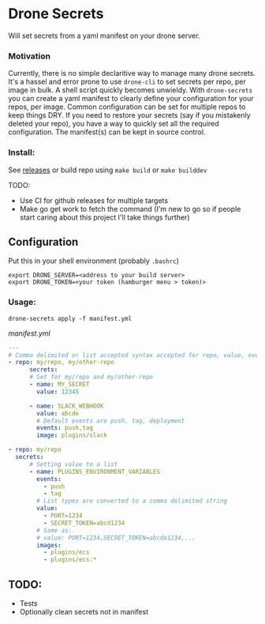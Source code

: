 # Drone Secrets

Will set secrets from a yaml manifest on your drone server.

### Motivation

Currently, there is no simple declaritive way to manage many drone secrets. It's a hassel and error prone to use `drone-cli` to set secrets per repo, per image in bulk. A shell script quickly becomes unwieldy. With `drone-secrets` you can create a yaml manifest to clearly define your configuration for your repos, per image. Common configuration can be set for multiple repos to keep things DRY. If you need to restore your secrets (say if you mistakenly deleted your repo), you have a way to quickly set all the required configuration. The manifest(s) can be kept in source control.

### Install:

See [releases](https://github.com/fixate/drone-secrets/releases/latest) or build repo using `make build` or `make builddev`

TODO:

- Use CI for github releases for multiple targets
- Make go get work to fetch the command (I'm new to go so if people start caring
		about this project I'll take things further)

## Configuration

Put this in your shell environment (probably `.bashrc`)

```shell
export DRONE_SERVER=<address to your build server>
export DRONE_TOKEN=<your token (hamburger menu > token)>
```

### Usage:

```shell
drone-secrets apply -f manifest.yml
```

*manifest.yml*

```yaml
---
# Comma delimited or list accepted syntax accepted for repo, value, events and images
- repo: my/repo, my/other-repo
	  secrets:
	  # Set for my/repo and my/other-repo
	  - name: MY_SECRET
	    value: 12345

	  - name: SLACK_WEBHOOK
	    value: abcde
	    # Default events are push, tag, deployment
	    events: push,tag
	    image: plugins/slack

- repo: my/repo
  secrets:
	  # Setting value to a list	  
	  - name: PLUGINS_ENVIRONMENT_VARIABLES
	    events: 
	      - push
	      - tag
	    # List types are converted to a comma delimited string
	    value:
	      - PORT=1234
	      - SECRET_TOKEN=abcd1234
	    # Same as:
	    # value: PORT=1234,SECRET_TOKEN=abcde1234,...
	    images: 
	      - plugins/ecs
	      - plugins/ecs:*
```

## TODO:

- Tests 
- Optionally clean secrets not in manifest
